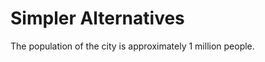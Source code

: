 # Simpler Alternatives

<!-- approximately -->
The population of the city is approximately 1 million people.
